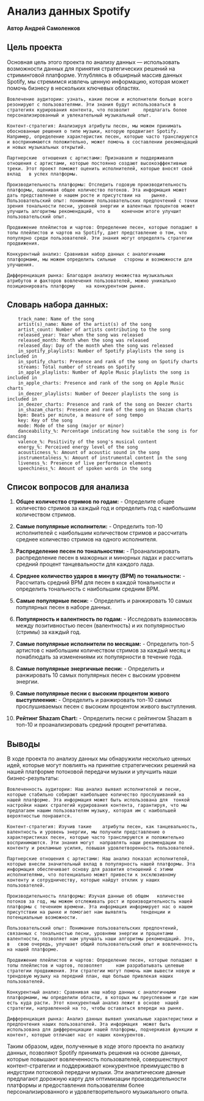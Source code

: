 # Анализ данных Spotify

**Автор Андрей Самоленков**

## Цель проекта 

Основная цель этого проекта по анализу данных — использовать возможности данных для принятия стратегических решений на стриминговой платформе. Углубляясь в обширный массив данных Spotify, мы стремимся извлечь ценную информацию, которая может помочь бизнесу в нескольких ключевых областях.

    Вовлечение аудитории: узнать, какие песни и исполнители больше всего резонируют с пользователями. Эти знания будут использоваться в стратегиях курирования контента, что позволит     предлагать более персонализированный и увлекательный музыкальный опыт. 
    
    Контент-стратегия: Анализируя атрибуты песен, мы можем принимать обоснованные решения о типе музыки, которую продвигает Spotify.  Например, определение характеристик песен, которые часто транслируются и воспринимаются положительно, может помочь в составлении рекомендаций и новых музыкальных открытий. 
    
    Партнерские  отношения с артистами: Признаваnm и поддерживаnm отношения с артистами, которые постоянно создают высокоэффективные треки. Этот проект поможет оценить исполнителей, которые вносят свой вклад   в успех платформы.

    Производительность платформы: Отследить годовую производительность платформы, оценивая общее количество потоков. Эта информация может дать представление о нашем росте и присутствии на    рынке. Пользовательский опыт: понимание пользовательских предпочтений с точки зрения тональности песни, уровней энергии и валентных процентов может улучшить алгоритмы рекомендаций, что в    конечном итоге улучшит пользовательский опыт. 
    
    Продвижение плейлистов и чартов: Определение песен, которые попадают в топы плейлистов и чартов на Spotify, дает представление о том, что    популярно среди пользователей. Эти знания могут определять стратегии продвижения. 
    
    Конкурентный анализ: Сравнивая набор данных с аналогичными платформами, мы можем определить сильные   стороны и возможности для улучшения. 
    
    Дифференциация рынка: Благодаря анализу множества музыкальных атрибутов и факторов вовлечения пользователей, можно уникально позиционировать платформу    на конкурентном рынке.

## Словарь набора данных:

        track_name: Name of the song
        artist(s)_name: Name of the artist(s) of the song
        artist_count: Number of artists contributing to the song
        released_year: Year when the song was released
        released_month: Month when the song was released
        released_day: Day of the month when the song was released
        in_spotify_playlists: Number of Spotify playlists the song is included in
        in_spotify_charts: Presence and rank of the song on Spotify charts
        streams: Total number of streams on Spotify
        in_apple_playlists: Number of Apple Music playlists the song is included in
        in_apple_charts: Presence and rank of the song on Apple Music charts
        in_deezer_playlists: Number of Deezer playlists the song is included in
        in_deezer_charts: Presence and rank of the song on Deezer charts
        in_shazam_charts: Presence and rank of the song on Shazam charts
        bpm: Beats per minute, a measure of song tempo
        key: Key of the song
        mode: Mode of the song (major or minor)
        danceability_%: Percentage indicating how suitable the song is for dancing
        valence_%: Positivity of the song's musical content
        energy_%: Perceived energy level of the song
        acousticness_%: Amount of acoustic sound in the song
        instrumentalness_%: Amount of instrumental content in the song
        liveness_%: Presence of live performance elements
        speechiness_%: Amount of spoken words in the song

## Список вопросов для анализа

1. **Общее количество стримов по годам:** - Определите общее количество стримов за каждый год и определить год с наибольшим количеством стримов. 

2. **Самые популярные исполнители:** - Определить топ-10 исполнителей с наибольшим количеством стримов и рассчитать среднее количество стримов на одного исполнителя. 

3. **Распределение песен по тональностям:** - Проанализировать распределение песен в мажорных и минорных ладах и рассчитать средний процент танцевальности для каждого лада. 

4. **Среднее количество ударов в минуту (BPM) по тональности:** - Рассчитать средний BPM для песен в каждой тональности и определить тональность с наибольшим средним BPM. 

5. **Самые популярные песни:** - Определить и ранжировать 10 самых популярных песен в наборе данных.

6. **Популярность и валентность по годам:** - Исследовать взаимосвязь между позитивностью песен (валентность) и их популярностью (стримы) за каждый год. 

7. **Самые популярные исполнители по месяцам:** - Определить топ-5 артистов с наибольшим количеством стримов за каждый месяц и понаблюдать за изменениями их популярности в течение года. 

8. **Самые популярные энергичные песни:** - Определить и ранжировать 10 самых популярных песен с высоким уровнем энергии. 

9. **Самые популярные песни с высоким процентом живого выступлеения:** - Определить и ранжировать топ-10 самых прослушиваемых песен с высоким процентом живого выступления. 

10. **Рейтинг Shazam Chart:** - Определить песни с рейтингом Shazam в топ-10 и проанализировать средний процент речитатива.

## Выводы

В ходе проекта по анализу данных мы обнаружили несколько ценных идей, которые могут повлиять на принятие стратегических решений на нашей платформе потоковой передачи музыки и улучшить наши бизнес-результаты:

    Вовлеченность аудитории: Наш анализ выявил исполнителей и песни, которые стабильно собирают наибольшее количество прослушиваний на нашей платформе. Эта информация может быть использована для  тонкой настройки наших стратегий курирования контента, гарантируя, что мы предлагаем нашим пользователям музыку, которая им с наибольшей вероятностью понравится. 
    
    Контент-стратегия: Изучив такие    атрибуты песен, как танцевальность, валентность и уровень энергии, мы получили представление о характеристиках песен, которые часто транслируются и положительно воспринимаются. Эти знания могут  направлять наши рекомендации по контенту и рекламные усилия, повышая удовлетворенность пользователей.

    Партнерские отношения с артистами: Наш анализ показал исполнителей, которые внесли значительный вклад в популярность нашей платформы. Эта информация обеспечивает основу для развития отношений с этими     исполнителями, что потенциально может привести к эксклюзивному контенту и сотрудничеству, которые найдут отклик у наших пользователей. 
    
    Производительность платформы: Изучая данные об общем   количестве потоков за год, мы можем отслеживать рост и производительность нашей платформы с течением времени. Эта информация информирует нас о нашем присутствии на рынке и помогает нам выявлять     тенденции и потенциальные возможности.

    Пользовательский опыт: Понимание пользовательских предпочтений, связанных с тональностью песни, уровнями энергии и процентами валентности, позволяет нам улучшать наши алгоритмы рекомендаций. Это, в   свою очередь, улучшает общий пользовательский опыт и вовлеченность на нашей платформе. 
    
    Продвижение плейлистов и чартов: Определение песен, которые попадают в топы плейлистов и чартов, позволяет     нам разрабатывать целевые стратегии продвижения. Эти стратегии могут помочь нам вывести новую и трендовую музыку на передний план, еще больше привлекая наших пользователей.

    Конкурентный анализ: Сравнивая наш набор данных с аналогичными платформами, мы определили области, в которых мы преуспеваем и где нам есть куда расти. Этот конкурентный анализ лежит в основе  нашей стратегии, направленной на то, чтобы оставаться впереди на рынке. 
    
    Дифференциация рынка: Анализ данных выявил уникальные характеристики и предпочтения наших пользователей. Эта информация  может быть использована для дифференциации нашей платформы, подчеркивая функции и контент, которые отличают нас от наших конкурентов.

Таким образом, идеи, полученные в ходе этого проекта по анализу данных, позволяют Spotify принимать решения на основе данных, которые повышают вовлеченность пользователей, совершенствуют контент-стратегии и поддерживают конкурентное преимущество в индустрии потоковой передачи музыки. Эти аналитические данные предлагают дорожную карту для оптимизации производительности платформы и предоставления пользователям более персонализированного и удовлетворительного музыкального опыта.